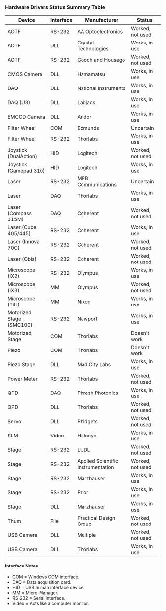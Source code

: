 
### Hardware Drivers Status Summary Table ###

| Device | Interface | Manufacturer | Status |
| ------ | --------- | ------------ | ------ |
| AOTF | RS-232 | AA Optoelectronics | Worked, not used |
| AOTF | DLL | Crystal Technologies | Works, in use |
| AOTF | RS-232 | Gooch and Housego | Worked, not used |
| CMOS Camera | DLL | Hamamatsu | Works, in use |
| DAQ | DLL | National Instruments | Works, in use |
| DAQ (U3) | DLL | Labjack | Works, in use |
| EMCCD Camera | DLL | Andor | Works, in use |
| Filter Wheel | COM  | Edmunds | Uncertain |
| Filter Wheel | RS-232 | Thorlabs | Works, in use |
| Joystick (DualAction) | HID | Logitech | Worked, not used |
| Joystick (Gamepad 310) | HID | Logitech | Works, in use |
| Laser | RS-232 | MPB Communications | Uncertain |
| Laser | DAQ | Thorlabs | Works, in use |
| Laser (Compass 315M) | DAQ | Coherent | Worked, not used |
| Laser (Cube 405/445) | RS-232 | Coherent | Works, in use |
| Laser (Innova 70C) | RS-232 | Coherent | Worked, not used |
| Laser (Obis) | RS-232 | Coherent | Worked, not used |
| Microscope (IX2) | RS-232 | Olympus | Works, in use |
| Microscope (IX3) | MM | Olympus | Worked, not used |
| Microscope (TiU) | MM | Nikon | Works, in use |
| Motorized Stage (SMC100) | RS-232 | Newport | Works, in use |
| Motorized Stage | COM | Thorlabs | Doesn't work |
| Piezo | COM | Thorlabs | Doesn't work |
| Piezo Stage | DLL | Mad City Labs | Works, in use |
| Power Meter | RS-232 | Thorlabs | Worked, not used |
| QPD | DAQ | Phresh Photonics | Works, in use |
| QPD | DLL | Thorlabs | Worked, not used |
| Servo | DLL | Phidgets | Worked, not used |
| SLM | Video | Holoeye | Works, in use |
| Stage | RS-232 | LUDL | Worked, not used |
| Stage | RS-232 | Applied Scientific Instrumentation | Worked, not used |
| Stage | RS-232 | Marzhauser | Works, in use |
| Stage | RS-232 | Prior | Works, in use |
| Stage | DLL | Marzhauser | Works, in use |
| Thum  | File | Practical Design Group | Worked, not used |
| USB Camera | DLL | Multiple | Worked, not used |
| USB Camera | DLL | Thorlabs | Works, in use |

#### Interface Notes ####

* COM = Windows COM interface.
* DAQ = Data acquisition card.
* HID = USB human interface device.
* MM = Micro-Manager.
* RS-232 = Serial interface.
* Video = Acts like a computer monitor.
